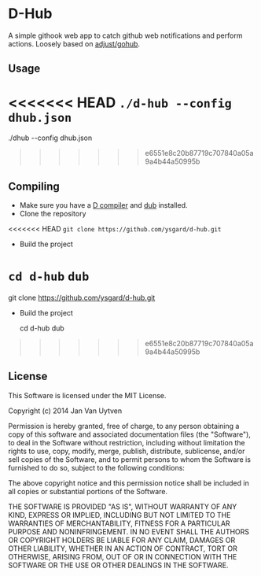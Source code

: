 # D-Hub

A simple githook web app to catch github web notifications and perform
actions.  Loosely based on [adjust/gohub](https://github.com/adjust/gohub).

## Usage

<<<<<<< HEAD
`./d-hub --config dhub.json`
=======
  ./dhub --config dhub.json
>>>>>>> e6551e8c20b87719c707840a05a9a4b44a50995b

## Compiling

* Make sure you have a [D compiler](http://dlang.org/)  and [dub](http://code.dlang.org/) installed.
* Clone the repository

<<<<<<< HEAD
`git clone https://github.com/ysgard/d-hub.git`

* Build the project

`cd d-hub`
`dub`
=======
  git clone https://github.com/ysgard/d-hub.git

* Build the project

  cd d-hub
  dub
>>>>>>> e6551e8c20b87719c707840a05a9a4b44a50995b

## License

This Software is licensed under the MIT License.

Copyright (c) 2014 Jan Van Uytven

Permission is hereby granted, free of charge, to any person obtaining a copy of this software and associated documentation files (the "Software"), to deal in the Software without restriction, including without limitation the rights to use, copy, modify, merge, publish, distribute, sublicense, and/or sell copies of the Software, and to permit persons to whom the Software is furnished to do so, subject to the following conditions:

The above copyright notice and this permission notice shall be included in all copies or substantial portions of the Software.

THE SOFTWARE IS PROVIDED "AS IS", WITHOUT WARRANTY OF ANY KIND, EXPRESS OR IMPLIED, INCLUDING BUT NOT LIMITED TO THE WARRANTIES OF MERCHANTABILITY, FITNESS FOR A PARTICULAR PURPOSE AND NONINFRINGEMENT. IN NO EVENT SHALL THE AUTHORS OR COPYRIGHT HOLDERS BE LIABLE FOR ANY CLAIM, DAMAGES OR OTHER LIABILITY, WHETHER IN AN ACTION OF CONTRACT, TORT OR OTHERWISE, ARISING FROM, OUT OF OR IN CONNECTION WITH THE SOFTWARE OR THE USE OR OTHER DEALINGS IN THE SOFTWARE.
